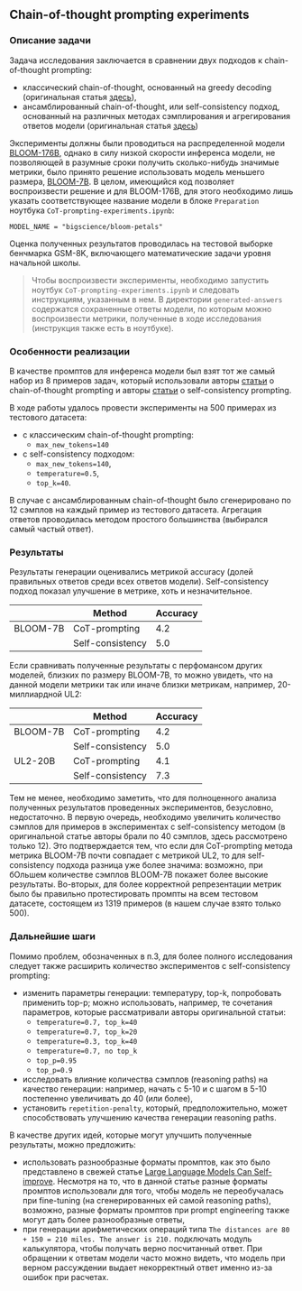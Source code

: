 ## Chain-of-thought prompting experiments

### Описание задачи

Задача исследования заключается в сравнении двух подходов к chain-of-thought prompting:
- классический chain-of-thought, основанный на greedy decoding (оригинальная статья [здесь](https://arxiv.org/abs/2201.11903)),
- ансамблированный chain-of-thought, или self-consistency подход, основанный на различных методах сэмплирования и агрегирования ответов модели (оригинальная статья [здесь](https://arxiv.org/abs/2203.11171))

Эксперименты должны были проводиться на распределенной модели [BLOOM-176B](https://huggingface.co/bigscience/bloom-7b1-petals), однако в силу низкой скорости инференса модели, не позволяющей в разумные сроки получить сколько-нибудь значимые метрики, было принято решение использовать модель меньшего размера, [BLOOM-7B](https://huggingface.co/bigscience/bloom-7b1). В целом, имеющийся код позволяет воспроизвести решение и для BLOOM-176B, для этого необходимо лишь указать соответствующее название модели в блоке ```Preparation``` ноутбука ```CoT-prompting-experiments.ipynb```:
```
MODEL_NAME = "bigscience/bloom-petals"
```

Оценка полученных результатов проводилась на тестовой выборке бенчмарка GSM-8K, включающего математические задачи уровня начальной школы.

>Чтобы воспроизвести эксперименты, необходимо запустить ноутбук ```CoT-prompting-experiments.ipynb``` и следовать инструкциям, указанным в нем. В директории ```generated-answers``` содержатся сохраненные ответы модели, по которым можно воспроизвести метрики, полученные в ходе исследования (инструкция также есть в ноутбуке).

### Особенности реализации

В качестве промптов для инференса модели был взят тот же самый набор из 8 примеров задач, который использовали авторы [статьи]((https://arxiv.org/abs/2201.11903)) о chain-of-thought prompting и авторы [статьи](https://arxiv.org/abs/2203.11171) о self-consistency prompting.

В ходе работы удалось провести эксперименты на 500 примерах из тестового датасета:
- с классическим chain-of-thought prompting:
    - ```max_new_tokens=140```
- с self-consistency подходом:
    - ```max_new_tokens=140```,
    - ```temperature=0.5```,
    - ```top_k=40```.

В случае с ансамблированным chain-of-thought было сгенерировано по 12 сэмплов на каждый пример из тестового датасета. Агрегация ответов проводилась методом простого большинства (выбирался самый частый ответ).

### Результаты

Результаты генерации оценивались метрикой accuracy (долей правильных ответов среди всех ответов модели). Self-consistency подход показал улучшение в метрике, хоть и незначительное.

||Method|Accuracy|
|--------|------|--------|
|BLOOM-7B|CoT-prompting|4.2|
||Self-consistency|5.0|

Если сравнивать полученные результаты с перфомансом других моделей, близких по размеру BLOOM-7B, то можно увидеть, что на данной модели метрики так или иначе близки метрикам, например, 20-миллиардной UL2:

||Method|Accuracy|
|--------|------|--------|
|BLOOM-7B|CoT-prompting|4.2|
||Self-consistency|5.0|
|UL2-20B|CoT-prompting|4.1|
||Self-consistency|7.3|

Тем не менее, необходимо заметить, что для полноценного анализа полученных результатов проведенных экспериментов, безусловно, недостаточно. В первую очередь, необходимо увеличить количество сэмплов для примеров в экспериментах с self-consistency методом (в оригинальной статье авторы брали по 40 сэмплов, здесь рассмотрено только 12). Это подтверждается тем, что если для CoT-prompting метода метрика BLOOM-7B почти совпадает с метрикой UL2, то для self-consistency подхода разница уже более значима: возможно, при бОльшем количестве сэмплов BLOOM-7B покажет более высокие результаты. Во-вторых, для более корректной репрезентации метрик было бы правильно протестировать промпты на всем тестовом датасете, состоящем из 1319 примеров (в нашем случае взято только 500).

### Дальнейшие шаги

Помимо проблем, обозначенных в п.3, для более полного исследования следует также расширить количество экспериментов с self-consistency prompting:
- изменить параметры генерации: температуру, top-k, попробовать применить top-p; можно использовать, например, те сочетания параметров, которые рассматривали авторы оригинальной статьи:
    - ```temperature=0.7, top_k=40```
    - ```temperature=0.7, top_k=20```
    - ```temperature=0.3, top_k=40```
    - ```temperature=0.7, no top_k```
    - ```top_p=0.95```
    - ```top_p=0.9```
- исследовать влияние количества сэмплов (reasoning paths) на качество генерации: например, начать с 5-10 и с шагом в 5-10 постепенно увеличивать до 40 (или более),
- установить ```repetition-penalty```, который, предположительно, может способствовать улучшению качества генерации reasoning paths.

В качестве других идей, которые могут улучшить полученные результаты, можно предложить:
- использовать разнообразные форматы промптов, как это было представлено в свежей статье [Large Language Models Can Self-improve](https://openreview.net/forum?id=NiEtU7blzN). Несмотря на то, что в данной статье разные форматы промптов использовали для того, чтобы модель не переобучалась при fine-tuning (на сгенерированных ей самой reasoning paths), возможно, разные форматы промптов при prompt engineering также могут дать более разнообразные ответы, 
- при генерации арифметических операций типа ```The distances are 80 + 150 = 210 miles. The answer is 210.``` подключать модуль калькулятора, чтобы получать верно посчитанный ответ. При обращении к ответам модели часто можно видеть, что модель при верном рассуждении выдает некорректный ответ именно из-за ошибок при расчетах.
